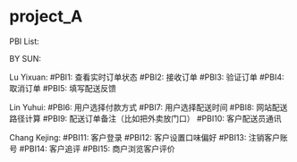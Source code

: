 # project_A
PBI List:

BY SUN:


Lu Yixuan: 
#PBI1: 查看实时订单状态
#PBI2: 接收订单
#PBI3: 验证订单
#PBI4: 取消订单
#PBI5: 填写配送反馈


Lin Yuhui:
#PBI6: 用户选择付款方式
#PBI7: 用户选择配送时间
#PBI8: 网站配送路径计算
#PBI9: 配送订单备注（比如把外卖放门口）
#PBI10: 客户配送员通讯

Chang Kejing:
#PBI11: 客户登录
#PBI12: 客户设置口味偏好
#PBI13: 注销客户账号
#PBI14: 客户追评
#PBI15: 商户浏览客户评价

